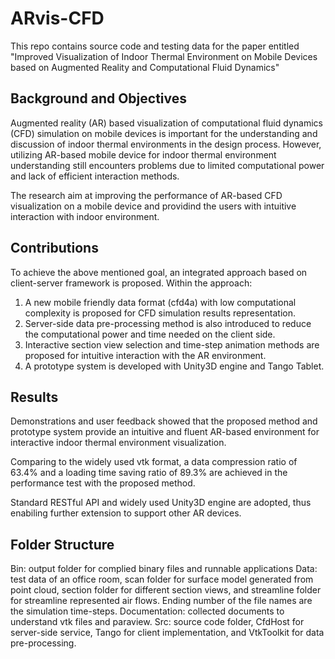 # ARvis-CFD
This repo contains source code and testing data for the paper entitled "Improved Visualization of Indoor Thermal Environment on Mobile Devices based on Augmented Reality and Computational Fluid Dynamics"

## Background and Objectives
Augmented reality (AR) based visualization of computational fluid dynamics (CFD) simulation on mobile devices is important for the understanding and discussion of indoor thermal environments in the design process. However, utilizing AR-based mobile device for indoor thermal environment understanding still encounters problems due to limited computational power and lack of efficient interaction methods. 

The research aim at improving the performance of AR-based CFD visualization on a mobile device and providind the users with intuitive interaction with indoor environment.

## Contributions
To achieve the above mentioned goal, an integrated approach based on client-server framework is proposed. Within the approach:
1) A new mobile friendly data format (cfd4a) with low computational complexity is proposed for CFD simulation results representation. 
2) Server-side data pre-processing method is also introduced to reduce the computational power and time needed on the client side.
3) Interactive section view selection and time-step animation methods are proposed for intuitive interaction with the AR environment. 
4) A prototype system is developed with Unity3D engine and Tango Tablet.

## Results
Demonstrations and user feedback showed that the proposed method and prototype system provide an intuitive and fluent AR-based environment for interactive indoor thermal environment visualization. 
 
Comparing to the widely used vtk format, a data compression ratio of 63.4% and a loading time saving ratio of 89.3% are achieved in the performance test with the proposed method.

Standard RESTful API and widely used Unity3D engine are adopted, thus enabiling further extension to support other AR devices.

## Folder Structure
Bin: output folder for complied binary files and runnable applications
Data: test data of an office room, scan folder for surface model generated from point cloud, section folder for different section views, and streamline folder for streamline represented air flows. Ending number of the file names are the simulation time-steps.
Documentation: collected documents to understand vtk files and paraview.
Src: source code folder, CfdHost for server-side service, Tango for client implementation, and VtkToolkit for data pre-processing.
